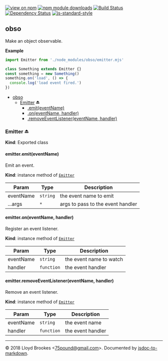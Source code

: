 [![view on npm](https://img.shields.io/npm/v/obso.svg)](https://www.npmjs.org/package/obso)
[![npm module downloads](https://img.shields.io/npm/dt/obso.svg)](https://www.npmjs.org/package/obso)
[![Build Status](https://travis-ci.org/75lb/obso.svg?branch=master)](https://travis-ci.org/75lb/obso)
[![Dependency Status](https://david-dm.org/75lb/obso.svg)](https://david-dm.org/75lb/obso)
[![js-standard-style](https://img.shields.io/badge/code%20style-standard-brightgreen.svg)](https://github.com/feross/standard)

<a name="module_obso"></a>

## obso
Make an object observable.

**Example**  
```js
import Emitter from './node_modules/obso/emitter.mjs'

class Something extends Emitter {}
const something = new Something()
something.on('load', () => {
  console.log('load event fired.')
})
```

* [obso](#module_obso)
    * [Emitter](#exp_module_obso--Emitter) ⏏
        * [.emit(eventName)](#module_obso--Emitter+emit)
        * [.on(eventName, handler)](#module_obso--Emitter+on)
        * [.removeEventListener(eventName, handler)](#module_obso--Emitter+removeEventListener)

<a name="exp_module_obso--Emitter"></a>

### Emitter ⏏
**Kind**: Exported class  
<a name="module_obso--Emitter+emit"></a>

#### emitter.emit(eventName)
Emit an event.

**Kind**: instance method of [<code>Emitter</code>](#exp_module_obso--Emitter)  

| Param | Type | Description |
| --- | --- | --- |
| eventName | <code>string</code> | the event name to emit |
| ...args | <code>\*</code> | args to pass to the event handler |

<a name="module_obso--Emitter+on"></a>

#### emitter.on(eventName, handler)
Register an event listener.

**Kind**: instance method of [<code>Emitter</code>](#exp_module_obso--Emitter)  

| Param | Type | Description |
| --- | --- | --- |
| eventName | <code>string</code> | the event name to watch |
| handler | <code>function</code> | the event handler |

<a name="module_obso--Emitter+removeEventListener"></a>

#### emitter.removeEventListener(eventName, handler)
Remove an event listener.

**Kind**: instance method of [<code>Emitter</code>](#exp_module_obso--Emitter)  

| Param | Type | Description |
| --- | --- | --- |
| eventName | <code>string</code> | the event name |
| handler | <code>function</code> | the event handler |


* * *

&copy; 2018 Lloyd Brookes \<75pound@gmail.com\>. Documented by [jsdoc-to-markdown](https://github.com/jsdoc2md/jsdoc-to-markdown).